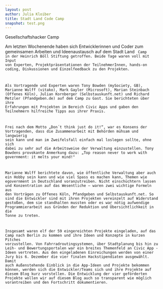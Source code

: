 ```yaml
---
layout: post
author: Julia Kloiber
title: Stadt Land Code Camp
snapshot: test.png
---
```


Gesellschaftshacker Camp

Am letzten Wochenende haben sich Entwicklerinnen und Coder zum gemeinsamen Arbeiten und Ideenaustausch auf dem Stadt Land <Code> Camp in der Heinrich Böll Stiftung getroffen. Beide Tage waren voll mit Input von Experten, Projektpräsentationen der TeilnehmerInnen, hands-on coding, Diskussionen und Einzelfeedback zu den Projekten.

Als Vortragende und Experten waren Tony Bowden (mySociety, GB), Marianne Wulff (vitako), Mark Gayler (Microsoft), Marian Steinbach (Offenes Köln), Julian Kornberger (Selbstauskunft.net) und Richard Metzler (Pfandgeben.de) auf dem Camp zu Gast. Sie berichteten über ihre Erfahrungen mit Projekten im Bereich Civic Apps und gaben den Teilnehmern hilfreiche Tipps aus ihrer Praxis.

Frei nach dem Motto „Don´t think just do it!“, war es Konsens der Vortragenden, dass die Zusammenarbeit mit Behörden mühsam und langwierig sein kann und man im Zweifelsfall einfach mal loslegen sollte, ohne sich dabei zu sehr auf die Arbeitsweise der Verwaltung einzustellen. Tony Bowdens provokante Anmerkung dazu: „Top reason never to work with government: it melts your mind!"
 
Marianne Wulff berichtete davon, wie öffentliche Verwaltung aber auch ein Hobby sein kann und wie viel Spass es machen kann, Themen wie egovernment in Deutschland voranzutreiben. Nicht einschüchtern lassen und Konzentration auf das Wesentliche – waren zwei wichtige Formeln aus den Vorträgen zu Offenes Köln, Pfandgeben und Selbstauskunft.net. So sind die Entwickler sind mit ihren Projekten vereinzelt auf Widerstand gestoßen, dem sie standhalten mussten oder es war nötig aufwendige Programmierarbeit aus Gründen der Reduktion und Übersichtlichkeit in die Tonne zu treten.

Insgesamt waren elf der 59 eingereichten Projekte eingeladen, auf das Camp nach Berlin zu kommen und ihre Ideen und Konzepte in kurzen Pitches vorzustellen. Von Fahrradroutingsystemen, über Stadtplanung bis hin zu Leih- und Bewertungsportalen war ein breites Themenfeld an Civic App - Ideen vertreten. Aus den eingeladenen Einreichungen werden von einer Jury bis 6. Dezember die vier finalen Hackstipendiaten ausgewählt.
Damit auch Außenstehende Einblick in die App-Ideen und Projekte bekommen können, werden sich die Entwickler/Teams sich und ihre Projekte auf diesem Blog kurz vorstellen. Die Entwicklung der vier geförderten Projekte wollen wir auf diesem Blog auch so transparent wie möglich vorantreiben und den Fortschritt dokumentieren.



